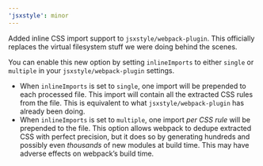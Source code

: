 ```yaml
---
'jsxstyle': minor
---
```


Added inline CSS import support to `jsxstyle/webpack-plugin`. This officially replaces the virtual filesystem stuff we were doing behind the scenes.

You can enable this new option by setting `inlineImports` to either `single` or `multiple` in your `jsxstyle/webpack-plugin` settings.

- When `inlineImports` is set to `single`, one import will be prepended to each processed file. This import will contain all the extracted CSS rules from the file. This is equivalent to what `jsxstyle/webpack-plugin` has already been doing.
- When `inlineImports` is set to `multiple`, one import _per CSS rule_ will be prepended to the file. This option allows webpack to dedupe extracted CSS with perfect precision, but it does so by generating hundreds and possibly even _thousands_ of new modules at build time. This may have adverse effects on webpack’s build time.
